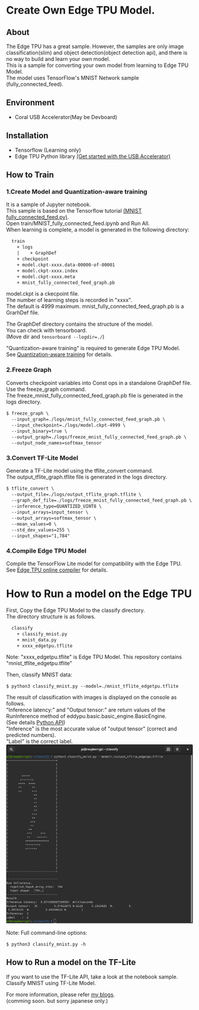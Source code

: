 # Create Own Edge TPU Model.

## About
The Edge TPU has a great sample.
However, the samples are only image classification(slim) and object detection(object detection api), and there is no way to build and learn your own model.<br>
This is a sample for converting your own model from learning to Edge TPU Model.<br>
The model uses TensorFlow's MNIST Network sample (fully_connected_feed).<br>

## Environment
- Coral USB Accelerator(May be Devboard)

## Installation
- Tensorflow (Learning only)
- Edge TPU Python library [(Get started with the USB Accelerator)](https://coral.withgoogle.com/tutorials/accelerator/)

## How to Train

### 1.Create Model and Quantization-aware training
It is a sample of Jupyter notebook.<br>
This sample is based on the Tensorflow tutorial [(MNIST fully_connected_feed.py)](https://github.com/tensorflow/tensorflow/blob/master/tensorflow/examples/tutorials/mnist/fully_connected_feed.py).<br>
Open train/MNIST_fully_connected_feed.ipynb and Run All.<br>
When learning is complete, a model is generated in the following directory:
```
  train
    + logs
    |    + GraphDef
    + checkpoint
    + model.ckpt-xxxx.data-00000-of-00001
    + model.ckpt-xxxx.index
    + model.ckpt-xxxx.meta 
    + mnist_fully_connected_feed_graph.pb
```

model.ckpt is a ckecpoint file.<br>
The number of learning steps is recorded in "xxxx".<br>
The default is 4999 maximum.
mnist_fully_connected_feed_graph.pb is a GrarhDef file.

The GraphDef directory contains the structure of the model.<br>
You can check with tensorboard.<br>
(Move dir and ```tensorboard --logdir=./```)

"Quantization-aware training" is required to generate Edge TPU Model.<br>
See [Quantization-aware training](https://github.com/tensorflow/tensorflow/tree/master/tensorflow/contrib/quantize) for details.

### 2.Freeze Graph
Converts checkpoint variables into Const ops in a standalone GraphDef file.<br>
Use the freeze_graph command.<br>
The freeze_mnist_fully_connected_feed_graph.pb file is generated in the logs directory.<br>
```
$ freeze_graph \
  --input_graph=./logs/mnist_fully_connected_feed_graph.pb \
  --input_checkpoint=./logs/model.ckpt-4999 \
  --input_binary=true \
  --output_graph=./logs/freeze_mnist_fully_connected_feed_graph.pb \
  --output_node_names=softmax_tensor
```
  
### 3.Convert TF-Lite Model
Generate a TF-Lite model using the tflite_convert command.<br>
The output_tflite_graph.tflite file is generated in the logs directory.<br>
```
$ tflite_convert \
  --output_file=./logs/output_tflite_graph.tflite \
  --graph_def_file=./logs/freeze_mnist_fully_connected_feed_graph.pb \
  --inference_type=QUANTIZED_UINT8 \
  --input_arrays=input_tensor \
  --output_arrays=softmax_tensor \
  --mean_values=0 \
  --std_dev_values=255 \
  --input_shapes="1,784"
```

### 4.Compile Edge TPU Model
Compile the TensorFlow Lite model for compatibility with the Edge TPU.<br>
See [Edge TPU online compiler](https://coral.withgoogle.com/web-compiler) for details.

# How to Run a model on the Edge TPU
First, Copy the Edge TPU Model to the classify directory.<br>
The directory structure is as follows.<br>
```
  classify
    + classify_mnist.py
    + mnist_data.py
    + xxxx_edgetpu.tflite
```
Note: "xxxx_edgetpu.tflite" is Edge TPU Model. This repository contains "mnist_tflite_edgetpu.tflite"

Then, classify MNIST data:
```
$ python3 classify_mnist.py --model=./mnist_tflite_edgetpu.tflite
```

The result of classification with images is displayed on the console as follows.<br>
"Inference latency:" and "Output tensor:" are return values of the RunInference method of eddypu.basic.basic_engine.BasicEngine.<br>
(See details [Python API](https://coral.withgoogle.com/docs/reference/edgetpu.basic.basic_engine/#edgetpu.basic.basic_engine.BasicEngine.RunInference))<br>
"Inference" is the most accurate value of "output tensor" (correct and predicted numbers).<br>
"Label" is the correct label.<br>
![Console](./g3doc/console.png)

Note: Full command-line options:
```
$ python3 classify_mnist.py -h
```

## How to Run a model on the TF-Lite 
If you want to use the TF-Lite API, take a look at the notebook sample.
Classify MNIST using TF-Lite Model.


For more information, please refer [my blogs](https://nextremer-nbo.blogspot.com/2019/06/edge-tpu.html).<br>
(comming soon. but sorry japanese only.)
